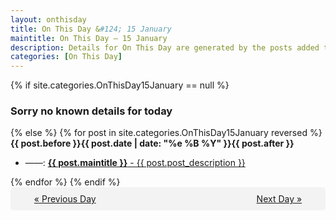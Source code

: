 ```yaml
---
layout: onthisday
title: On This Day &#124; 15 January
maintitle: On This Day — 15 January
description: Details for On This Day are generated by the posts added to the website so the content is subject to changes/updates over time.
categories: [On This Day]
---
```


{% if site.categories.OnThisDay15January == null %}
<h3>Sorry no known details for today</h3>
{% else %}
{% for post in site.categories.OnThisDay15January reversed %}
<strong>{{ post.before }}{{ post.date | date: "%e %B %Y" }}{{ post.after }}</strong>
<ul>
<li> ——: <a class="{{ post.class }}" href="{{ post.url }}"><strong>{{ post.maintitle }}</strong> - {{ post.post_description }}</a></li>
</ul>
{% endfor %}
{% endif %}

<div style="background-color: #f3f3f3; padding: 10px; border-radius: 5px; text-align: center; display: flex; justify-content: space-evenly;">
<a href="/onthisday/01/01-14">« Previous Day</a>
<span style="visibility:hidden;">[ Visit Leap Year February 29 ]</span>
<a href="/onthisday/01/01-16">Next Day »</a>
</div>

